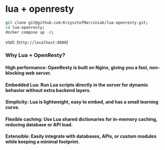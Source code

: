 # lua + openresty
```bash
git clone git@github.com:KrzysztofMarciniak/lua-openresty.git;
cd lua-openresty;
docker compose up -d;
```
visit:
(`http://localhost:8080`)

### Why Lua + OpenResty?

#### High performance: OpenResty is built on Nginx, giving you a fast, non-blocking web server.
#### Embedded Lua: Run Lua scripts directly in the server for dynamic behavior without extra backend layers.
#### Simplicity: Lua is lightweight, easy to embed, and has a small learning curve.
#### Flexible caching: Use Lua shared dictionaries for in-memory caching, reducing database or API load.
#### Extensible: Easily integrate with databases, APIs, or custom modules while keeping a minimal footprint.
